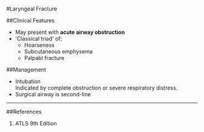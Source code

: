 #Laryngeal Fracture



##Clinical Features
* May present with **acute airway obstruction**  
* 'Classical triad' of;
	* Hoarseness
	* Subcutaneous emphysema
	* Palpabl fracture

##Management
* Intubation  
Indicated by complete obstruction or severe respiratory distress.
* Surgical airway is second-line

---
##References
1. ATLS 9th Edition